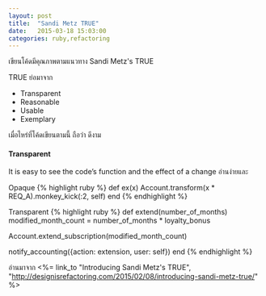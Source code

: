 ```yaml
---
layout: post
title:  "Sandi Metz TRUE"
date:   2015-03-18 15:03:00
categories: ruby,refactoring
---
```


เขียนโค้ดมีคุณภาพตามแนวทาง Sandi Metz's TRUE

TRUE ย่อมาจาก
<ul>
  <li>Transparent</li>
  <li>Reasonable</li>
  <li>Usable</li>
  <li>Exemplary</li>
</ul>

เมื่อไหร่ที่โค้ดเขียนตามนี้ ถือว่า ดีงาม

<h4>Transparent</h4>
It is easy to see the code’s function and the effect of a change
อ่านง่ายและ

Opaque
{% highlight ruby %}
def ex(x)
  Account.transform(x * REQ_A).monkey_kick(:2, self)
end
{% endhighlight %}

Transparent
{% highlight ruby %}
def extend(number_of_months)
  modified_month_count = number_of_months * loyalty_bonus

  Account.extend_subscription(modified_month_count)

  notify_accounting({action: extension, user: self})
end
{% endhighlight %}

อ่านมาจาก 
<%= link_to "Introducing Sandi Metz's TRUE", 
  "http://designisrefactoring.com/2015/02/08/introducing-sandi-metz-true/" %>